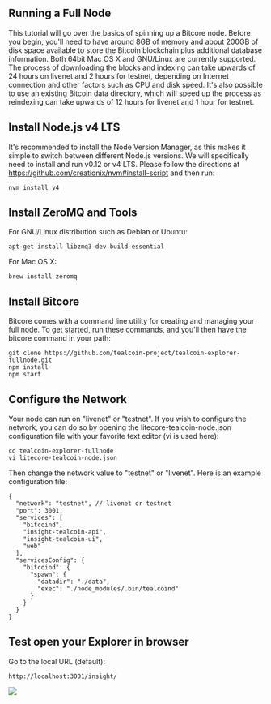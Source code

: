 ## Running a Full Node
This tutorial will go over the basics of spinning up a Bitcore node. Before you begin, you'll need to have around 8GB of memory and about 200GB of disk space available to store the Bitcoin blockchain plus additional database information. Both 64bit Mac OS X and GNU/Linux are currently supported. The process of downloading the blocks and indexing can take upwards of 24 hours on livenet and 2 hours for testnet, depending on Internet connection and other factors such as CPU and disk speed. It's also possible to use an existing Bitcoin data directory, which will speed up the process as reindexing can take upwards of 12 hours for livenet and 1 hour for testnet.

## Install Node.js v4 LTS

It's recommended to install the Node Version Manager, as this makes it simple to switch between different Node.js versions. We will specifically need to install and run v0.12 or v4 LTS. Please follow the directions at https://github.com/creationix/nvm#install-script and then run:

```
nvm install v4
```

## Install ZeroMQ and Tools

For GNU/Linux distribution such as Debian or Ubuntu:

```
apt-get install libzmq3-dev build-essential
```

For Mac OS X:

```
brew install zeromq
```

## Install Bitcore

Bitcore comes with a command line utility for creating and managing your full node. To get started, run these commands, and you'll then have the bitcore command in your path:

```
git clone https://github.com/tealcoin-project/tealcoin-explorer-fullnode.git
npm install
npm start
```

## Configure the Network

Your node can run on "livenet" or "testnet". If you wish to configure the network, you can do so by opening the  litecore-tealcoin-node.json configuration file with your favorite text editor (vi is used here):

```
cd tealcoin-explorer-fullnode
vi litecore-tealcoin-node.json
```
Then change the network value to "testnet" or "livenet". Here is an example configuration file:

```
{
  "network": "testnet", // livenet or testnet
  "port": 3001,
  "services": [
    "bitcoind",
    "insight-tealcoin-api",
    "insight-tealcoin-ui",
    "web"
  ],
  "servicesConfig": {
    "bitcoind": {
      "spawn": {
        "datadir": "./data",
        "exec": "./node_modules/.bin/tealcoind"
      }
    }
  }
}
```

## Test open your Explorer in browser

Go to the local URL (default):

```
http://localhost:3001/insight/
```

<img src="https://bitcore.io/images/guides/full-node/insight.d1fa5ecc.png">
